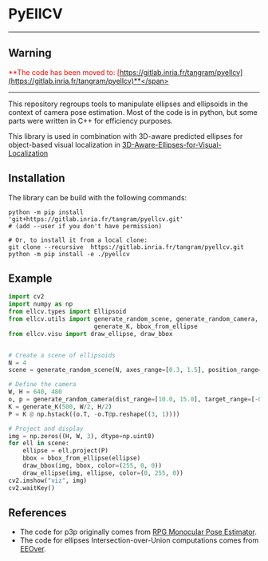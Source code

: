 # PyEllCV

----

## Warning
<span style="color:red">**The code has been moved to: [https://gitlab.inria.fr/tangram/pyellcv](https://gitlab.inria.fr/tangram/pyellcv)**</span>

----

This repository regroups tools to manipulate ellipses and ellipsoids in the context of camera pose estimation. Most of the code is in python, but some parts were written in C++ for efficiency purposes.

This library is used in combination with 3D-aware predicted ellipses for object-based visual localization in [3D-Aware-Ellipses-for-Visual-Localization](https://gitlab.inria.fr/tangram/3D-Aware-Ellipses-for-Visual-Localization)

## Installation

The library can be build with the following commands:

```
python -m pip install 'git+https://gitlab.inria.fr/tangram/pyellcv.git'
# (add --user if you don't have permission)

# Or, to install it from a local clone:
git clone --recursive  https://gitlab.inria.fr/tangram/pyellcv.git
python -m pip install -e ./pyellcv
```

## Example


```python
import cv2
import numpy as np
from ellcv.types import Ellipsoid
from ellcv.utils import generate_random_scene, generate_random_camera, \
                        generate_K, bbox_from_ellipse
from ellcv.visu import draw_ellipse, draw_bbox


# Create a scene of ellipsoids
N = 4
scene = generate_random_scene(N, axes_range=[0.3, 1.5], position_range=[-3.0, 3.0])

# Define the camera
W, H = 640, 480
o, p = generate_random_camera(dist_range=[10.0, 15.0], target_range=[-0.5, 0.5])
K = generate_K(500, W/2, H/2)
P = K @ np.hstack((o.T, -o.T@p.reshape((3, 1))))

# Project and display
img = np.zeros((H, W, 3), dtype=np.uint8)
for ell in scene:
    ellipse = ell.project(P)
    bbox = bbox_from_ellipse(ellipse)
    draw_bbox(img, bbox, color=(255, 0, 0))
    draw_ellipse(img, ellipse, color=(0, 255, 0))
cv2.imshow("viz", img)
cv2.waitKey()
```



## References

- The code for p3p originally comes from [RPG Monocular Pose Estimator](https://github.com/uzh-rpg/rpg_monocular_pose_estimator).
- The code for ellipses Intersection-over-Union computations comes from [EEOver](https://github.com/chraibi/EEOver).
